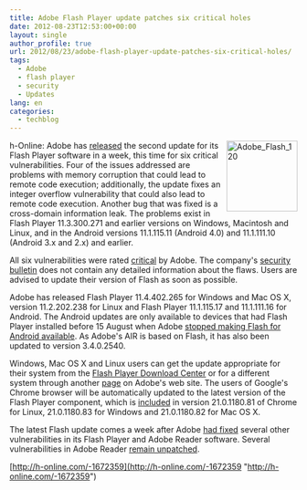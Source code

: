 ```yaml
---
title: Adobe Flash Player update patches six critical holes
date: 2012-08-23T12:53:00+00:00
layout: single
author_profile: true
url: 2012/08/23/adobe-flash-player-update-patches-six-critical-holes/
tags:
  - Adobe
  - flash player
  - security
  - Updates
lang: en
categories: 
  - techblog
---
```

<a href="http://lh5.ggpht.com/-cl4YyDO42hg/UDYgqworJcI/AAAAAAAAHJA/KjHVTTHAeAU/s1600-h/Adobe_Flash_120%25255B3%25255D.png" target="_blank"><img title="Adobe_Flash_120" border="0" alt="Adobe_Flash_120" align="right" src="http://lh4.ggpht.com/-UBA2J9Xxfxs/UDYgs1MunfI/AAAAAAAAHJI/7Qq7qp--OU0/Adobe_Flash_120_thumb%25255B1%25255D.png?imgmax=800" width="124" height="124" /></a>h-Online: Adobe has [released](http://blogs.adobe.com/psirt/2012/08/security-updates-available-for-adobe-flash-player-apsb12-19.html) the second update for its Flash Player software in a week, this time for six critical vulnerabilities. Four of the issues addressed are problems with memory corruption that could lead to remote code execution; additionally, the update fixes an integer overflow vulnerability that could also lead to remote code execution. Another bug that was fixed is a cross-domain information leak. The problems exist in Flash Player 11.3.300.271 and earlier versions on Windows, Macintosh and Linux, and in the Android versions 11.1.115.11 (Android 4.0) and 11.1.111.10 (Android 3.x and 2.x) and earlier. 

All six vulnerabilities were rated [critical](http://www.adobe.com/support/security/severity_ratings.html) by Adobe. The company's [security bulletin](http://www.adobe.com/support/security/bulletins/apsb12-19.html) does not contain any detailed information about the flaws. Users are advised to update their version of Flash as soon as possible. 

Adobe has released Flash Player 11.4.402.265 for Windows and Mac OS X, version 11.2.202.238 for Linux and Flash Player 11.1.115.17 and 11.1.111.16 for Android. The Android updates are only available to devices that had Flash Player installed before 15 August when Adobe [stopped making Flash for Android available](http://www.h-online.com/news/item/Android-4-1-to-be-free-of-Flash-Player-1629369.html). As Adobe's AIR is based on Flash, it has also been updated to version 3.4.0.2540. 

Windows, Mac OS X and Linux users can get the update appropriate for their system from the [Flash Player Download Center](http://www.adobe.com/go/getflash) or for a different system through another [page](http://get.adobe.com/flashplayer/otherversions/) on Adobe's web site. The users of Google's Chrome browser will be automatically updated to the latest version of the Flash Player component, which is [included](http://googlechromereleases.blogspot.co.uk/2012/08/stable-channel-update_21.html) in version 21.0.1180.81 of Chrome for Linux, 21.0.1180.83 for Windows and 21.0.1180.82 for Mac OS X. 

The latest Flash update comes a week after Adobe [had fixed](http://www.h-online.com/news/item/Adobe-closes-numerous-critical-holes-in-Reader-and-Acrobat-Update-1667695.html) several other vulnerabilities in its Flash Player and Adobe Reader software. Several vulnerabilities in Adobe Reader [remain unpatched](http://www.h-online.com/news/item/Google-warns-of-using-Adobe-Reader-particularly-on-Linux-1668153.html). 

[http://h-online.com/-1672359](http://h-online.com/-1672359 "http://h-online.com/-1672359")